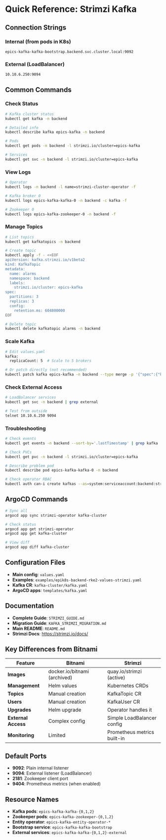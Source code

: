 # Quick Reference: Strimzi Kafka

## Connection Strings

### Internal (from pods in K8s)
```
epics-kafka-kafka-bootstrap.backend.svc.cluster.local:9092
```

### External (LoadBalancer)
```
10.10.6.250:9094
```

## Common Commands

### Check Status
```bash
# Kafka cluster status
kubectl get kafka -n backend

# Detailed info
kubectl describe kafka epics-kafka -n backend

# Pods
kubectl get pods -n backend -l strimzi.io/cluster=epics-kafka

# Services
kubectl get svc -n backend -l strimzi.io/cluster=epics-kafka
```

### View Logs
```bash
# Operator
kubectl logs -n backend -l name=strimzi-cluster-operator -f

# Kafka broker 0
kubectl logs epics-kafka-kafka-0 -n backend -c kafka -f

# Zookeeper 0
kubectl logs epics-kafka-zookeeper-0 -n backend -f
```

### Manage Topics
```bash
# List topics
kubectl get kafkatopics -n backend

# Create topic
kubectl apply -f - <<EOF
apiVersion: kafka.strimzi.io/v1beta2
kind: KafkaTopic
metadata:
  name: alarms
  namespace: backend
  labels:
    strimzi.io/cluster: epics-kafka
spec:
  partitions: 3
  replicas: 3
  config:
    retention.ms: 604800000
EOF

# Delete topic
kubectl delete kafkatopic alarms -n backend
```

### Scale Kafka
```bash
# Edit values.yaml
kafka:
  replicaCount: 5  # Scale to 5 brokers

# Or patch directly (not recommended)
kubectl patch kafka epics-kafka -n backend --type merge -p '{"spec":{"kafka":{"replicas":5}}}'
```

### Check External Access
```bash
# LoadBalancer services
kubectl get svc -n backend | grep external

# Test from outside
telnet 10.10.6.250 9094
```

### Troubleshooting
```bash
# Check events
kubectl get events -n backend --sort-by='.lastTimestamp' | grep kafka

# Check PVCs
kubectl get pvc -n backend -l strimzi.io/cluster=epics-kafka

# Describe problem pod
kubectl describe pod epics-kafka-kafka-0 -n backend

# Check operator RBAC
kubectl auth can-i create kafkas --as=system:serviceaccount:backend:strimzi-cluster-operator -n backend
```

## ArgoCD Commands

```bash
# Sync all
argocd app sync strimzi-operator kafka-cluster

# Check status
argocd app get strimzi-operator
argocd app get kafka-cluster

# View diff
argocd app diff kafka-cluster
```

## Configuration Files

- **Main config**: `values.yaml`
- **Examples**: `examples/epik8s-backend-rke2-values-strimzi.yaml`
- **Kafka CR**: `kafka-cluster/kafka.yaml`
- **ArgoCD apps**: `templates/kafka.yaml`

## Documentation

- **Complete Guide**: `STRIMZI_GUIDE.md`
- **Migration Guide**: `KAFKA_STRIMZI_MIGRATION.md`
- **Main README**: `README.md`
- **Strimzi Docs**: https://strimzi.io/docs/

## Key Differences from Bitnami

| Feature | Bitnami | Strimzi |
|---------|---------|---------|
| **Images** | docker.io/bitnami (archived) | quay.io/strimzi (active) |
| **Management** | Helm values | Kubernetes CRDs |
| **Topics** | Manual creation | KafkaTopic CR |
| **Users** | Manual creation | KafkaUser CR |
| **Upgrades** | Helm upgrade | Operator handles it |
| **External Access** | Complex config | Simple LoadBalancer config |
| **Monitoring** | Limited | Prometheus metrics built-in |

## Default Ports

- **9092**: Plain internal listener
- **9094**: External listener (LoadBalancer)
- **2181**: Zookeeper client port
- **9404**: Prometheus metrics (when enabled)

## Resource Names

- **Kafka pods**: `epics-kafka-kafka-{0,1,2}`
- **Zookeeper pods**: `epics-kafka-zookeeper-{0,1,2}`
- **Entity operator**: `epics-kafka-entity-operator-*`
- **Bootstrap service**: `epics-kafka-kafka-bootstrap`
- **External services**: `epics-kafka-kafka-{0,1,2}-external`

